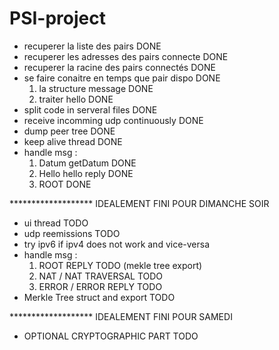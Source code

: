 # PSI-project
+ recuperer la liste des pairs DONE
+ recuperer les adresses des pairs connecte DONE
+ recuperer la racine des pairs connectés DONE
+ se faire conaitre en temps que pair dispo DONE
    1. la structure message DONE
    2. traiter hello DONE
+ split code in serveral files DONE
+ receive incomming udp continuously DONE
+ dump peer tree DONE
+ keep alive thread DONE
+ handle msg :
    1. Datum getDatum DONE
    2. Hello hello reply DONE
    3. ROOT DONE

******************* IDEALEMENT FINI POUR DIMANCHE SOIR
+ ui thread TODO
+ udp reemissions TODO
+ try ipv6 if ipv4 does not work and vice-versa
+ handle msg :
    1. ROOT REPLY TODO (mekle tree export)
    2. NAT / NAT TRAVERSAL TODO
    3. ERROR / ERROR REPLY TODO
+ Merkle Tree struct and export TODO

******************* IDEALEMENT FINI POUR SAMEDI




+ OPTIONAL CRYPTOGRAPHIC PART TODO
